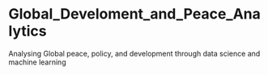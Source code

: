 # Global_Develoment_and_Peace_Analytics
Analysing Global peace, policy, and development through data science and machine learning

